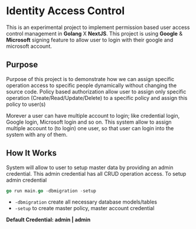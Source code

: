 # Identity Access Control

This is an experimental project to implement permission based user access control management in **Golang** X  **NextJS**. This project is using **Google** & **Microsoft** signing feature to allow user to login with their google and microsoft account.



## Purpose

Purpose of this project is to demonstrate how we can assign specific operation access to specific people dynamically without changing the source code. Policy based authorization allow user to assign only specific operation (Create/Read/Update/Delete) to a specific policy and assign this policy to user(s)

Morever a user can have multiple account to login; like credential login, Google login, Microsoft login and so on. This system allow to assign multiple account to (to login) one user, so that user can login into the system with any of them.



## How It Works

System will allow to user to setup master data by providing an admin credential. This admin credential has all CRUD operation access. To setup admin credential 

```go
go run main.go -dbmigration -setup
```



* `-dbmigration` create all necessary database models/tables
* `-setup` to create master policy, master account credential 



**Default Credential: admin | admin** 
